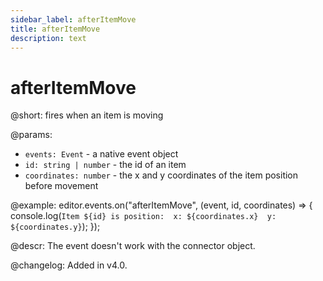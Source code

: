 ```yaml
---
sidebar_label: afterItemMove
title: afterItemMove
description: text
---
```


# afterItemMove

@short: fires when an item is moving

@params:
- `events: Event` - a native event object
- `id: string | number` - the id of an item
- `coordinates: number` - the x and y coordinates of the item position before movement

@example:
editor.events.on("afterItemMove", (event, id, coordinates) => {
    console.log(`
        Item ${id} is position: 
            x: ${coordinates.x} 
            y: ${coordinates.y}
    `);
});

@descr:
The event doesn't work with the connector object.

@changelog:
Added in v4.0.